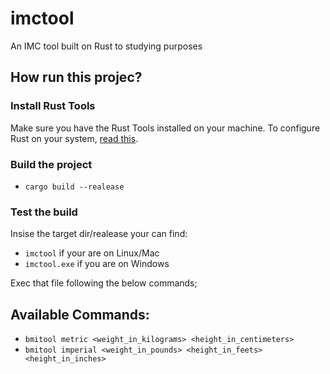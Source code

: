 # imctool
An IMC tool built on Rust to studying purposes


## How run this projec?
### Install Rust Tools
Make sure you have the Rust Tools installed on your machine.
To configure Rust on your system, [read this](https://rustup.rs).

### Build the project
- ```cargo build --realease```

### Test the build
Insise the target dir/realease your can find:
- ```imctool``` if your are on Linux/Mac
- ```imctool.exe``` if you are on Windows

Exec that file following the below commands;

## Available Commands:
- ```bmitool metric <weight_in_kilograms> <height_in_centimeters>```
- ```bmitool imperial <weight_in_pounds> <height_in_feets> <height_in_inches>```

